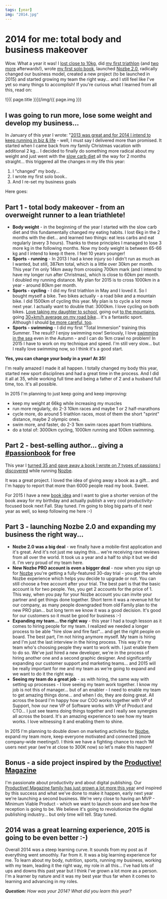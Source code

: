 ```yaml
---
tags: [year]
img: "2014.jpg"
---
```


# 2014 for me: total body and business makeover

Wow. What a year it was! I [lost close to 10kg][kg], did [my first triathlon][t1] (and [two][t2] [more][t3] afterwards!), wrote [my first solo book](/passion), launched [Nozbe 2.0][n2], radically changed our business model, created a new project (to be launched in 2015) and started growing my team the right way... and I still feel like I've yet so many things to accomplish! If you're curious what I learned from all this, read on:

<!--More-->

![{{ page.title }}](/img/{{ page.img }})

## I was going to run more, lose some weight and develop my business...

In January of this year I wrote: "[2013 was great and for 2014 I intend to keep running in biz & life][s] - well, I must say I delivered more than promised. It started when I came back from my family Christmas vacation with additional 2 kg... I decided to finally do something more radical about my weight and just went with the [slow carb diet][kg] all the way for 2 months straight... this triggered all the changes in my life this year:

1. I "changed" my body...
2. I wrote my first solo book..
3. And I re-set my business goals

Here goes:



## Part 1 - total body makeover - from an overweight runner to a lean triathlete!

* **Body weight** - in the beginning of the year I started with the slow carb diet and this fundamentally changed my eating habits. I lost 6kg in the 2 months with the diet... and learned two things: eat less carbs and eat regularly (every 3 hours). Thanks to these principles I managed to lose 3 more kg in the following months. Now my body weight is between 65-66 kg and I intend to keep it there. I feel 10 years younger!
* **Sports - running** - In 2013 I had a knee injury so I didn't run as much as I wanted, but still, 387km total, which is a little over 30km per month. This year I'm only 14km away from crossing 700km mark (and I intend to have my longer run after Christmas), which is close to 60km per month. I doubled my running distance. My plan for 2015 is to cross 1000km in a year - around 80km per month.
* **Sports - cycling** - I did my first triathlon in May and I loved it. So I bought myself a bike. Two bikes actually - a road bike and a mountain bike. I did 1500km of cycling this year. My plan is to cycle a lot more next year. I actually want to double that: 3000km. I love cycling on both bikes. [Love taking my daughter to school][c1], going out [to the mountains][c2], going [30+km/h average on my road bike][c3]... it's a fantastic sport. Although I should [be more careful, too][c4].
* **Sports - swimming** - I did my first "Total Immersion" training this Summer. The result? I enjoy swimming now! Seriously, I love [swimming in the sea][c5] even in the Autumn - and I can do 1km crawl no problem! In 2015 I have to work on my technique and speed. I'm still very slow... but I really love swimming now, so I think it's a good start.

**Yes, you can change your body in a year! At 35!**

I'm really amazed I made it all happen. I totally changed my body this year, started new sport disciplines and had a great time in the process. And I did it all at 35, while working full time and being a father of 2 and a husband full time, too. It's all possible.

In 2015 I'm planning to just keep going and keep improving:

* keep my weight at 66kg while increasing my muscles
* run more regularly, do 2-3 10km races and maybe 1 or 2 half-marathons
* cycle more, do around 5 triathlon races, most of them the short "sprint" distance, maybe 2 olympic ones.
* swim more, and faster, do 2-3 1km swim races apart from triathlons.
* do a total of: 3000km cycling, 1000km running and 100km swimming.

## Part 2 - best-selling author... giving a [#passionbook](/passion) for free

This year I [turned 35 and gave away a book I wrote on 7 types of passions I discovered](/passion) while running [Nozbe][n].

It was a great project. I loved the idea of giving away a book as a gift... and I'm happy to report that more than 6000 people read my book. Sweet.

For 2015 I have a new [book idea](/books) and I want to give a shorter version of the book away for my birthday and actually publish a very cool productivity-focused book next Fall. Stay tuned. I'm going to blog big parts of it next year as well, so keep following me here :-)

## Part 3 - launching Nozbe 2.0 and expanding my business the right way...

* **Nozbe 2.0 was a big deal** - we finally have a mobile-first application and it's great. And it's not just me saying this... we're receiving rave reviews from all over the world. It took us a year and a half to ship it but we did it. I'm very proud of my team here.
* **New Nozbe PRO account is even a bigger deal** - now when you sign up for [Nozbe][n] you're getting a fully-featured 30-day trial - you get the whole Nozbe experience which helps you decide to upgrade or not. You can still choose a free account after your trial. The best part is that the basic account is for two people. Yes, you get 2 accounts for the price of 1. This way, when you pay for your Nozbe account you can invite your partner and get things done together. Short term it was a revenue hit for our company, as many people downgraded from old Family plan to the new PRO plan... but long term we know it was a good decision. It's good for our customers so it must be good for business :-)
* **Expanding my team... the right way** - this year I had a tough lesson as it comes to hiring people for my team. I realized we needed a longer process to be able "hire slow and fire fast"... and get the right people on board. The best part, I'm not hiring anymore myself. My team is hiring and I'm just the last interview in the hiring process. This way it's my team who's choosing people they want to work with. I just enable them to do so. We've just hired a new developer, we're in the process of hiring another one and a second graphic designer. And significantly expanding our customer support and marketing teams... and 2015 will be really important for me and my team as we're going to expand and we want to do it the right way.
* **Seeing my team do a great job** - as with hiring, the same way with setting up processes - I love seeing my team work together. I know my job is not this of manager... but of an enabler - I need to enable my team to get amazing things done... and when I do, they are doing great. All across the board I'm happy how our COO works together with VP of Support, how our new VP of Software works with VP of Product and CTO... I just see teams doing things together and I really see synergies all across the board. It's an amazing experience to see how my team works. I love witnessing it and enabling them to shine.

In 2015 I'm planning to double down on marketing activities for [Nozbe][n], expand my team more, keep everyone motivated and connected (more company-wide meetings!). I think we have a fighting chance to reach 1M users next year (we're at close to 300K now) so let's make this happen!

## Bonus - a side project inspired by the [Productive! Magazine][]

I'm passionate about productivity and about digital publishing. Our [Productive! Magazine family has just grown a lot more this year](/productivemag-nl) and inspired by this success and what we've done to make it happen, early next year we're launching a second business. We're very close to having an MVP - Minimum Viable Product - which we want to launch soon and see how the reception is going to be. We believe it's going to revolutionize the digital publishing industry... but only time will tell. Stay tuned.

## 2014 was a great learning experience, 2015 is going to be even better :-)

Overall 2014 was a steep learning curve. It sounds from my post as if everything went smoothly. Far from it. It was a big learning experience for me. To learn about my body, nutrition, sports, running my business, working with my team, leading it the right way, my role in all this... I've had lots of ups and downs this past year but I think I've grown a lot more as a person. I'm a learner by nature and it was my best year thus far when it comes to learning and advancing in my roles.

***Question:*** *How was your 2014? What did you learn this year?*

[c1]: http://instagram.com/p/tZlsDTp_SR/
[c2]: http://instagram.com/p/tNA1Dbp_fP/
[c3]: http://instagram.com/p/ok_atYp_WW/
[c4]: http://instagram.com/p/v0TjBNJ_eq/
[c5]: http://instagram.com/p/vJBPJFp_VE/
[s]: /summary2013
[kg]: /slow-carb-diet
[t1]: /triathlon
[t2]: http://instagram.com/p/tz28_Bp_Rm/
[t3]: http://instagram.com/p/uVJUsep_Qd/
[n2]: http://Nozbe.com/blog/nozbe-20
[iMagazine]: http://iMagazine.pl
[Dropbox]: http://db.tt/kD7Liux
[Evernote]: /how-i-use-evernote
[It's all about Passion!]: /passion
[Nozbe]: http://nozbe.com/
[#iPadOnly]: http://ipadonlybook.com/
[Productive! Magazine]: http://productivemag.com/
[Productive! Show]: /show
[Twitter]: http://twitter.com/MSliwinski

[n]: https://michael.gratis/nozbe